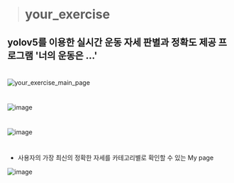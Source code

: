 > # your_exercise
## yolov5를 이용한 실시간 운동 자세 판별과 정확도 제공 프로그램  '너의 운동은 ...'  
#


![your_exercise_main_page](https://user-images.githubusercontent.com/90812508/189012708-80455a9c-2a52-4837-b015-0e1546bcbd9a.jpg)
#

![image](https://user-images.githubusercontent.com/90812508/210682940-bd6eb00e-66ad-452d-84fe-1a0a35f77872.png)
#

![image](https://user-images.githubusercontent.com/90812508/210683108-2b28cade-be83-4851-a771-d81ce71d8ae3.png)
# 
* 사용자의 가장 최신의 정확한 자세를 카테고리별로 확인할 수 있는 My page

![image](https://user-images.githubusercontent.com/90812508/210683161-19e6f37a-7940-40ac-8ec7-6a8cd7563b9c.png)
